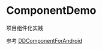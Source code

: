 # ComponentDemo
项目组件化实践

参考 [DDComponentForAndroid](https://github.com/luojilab/DDComponentForAndroid)
